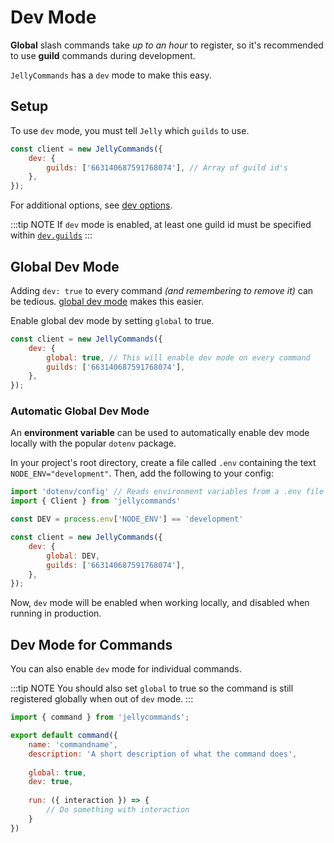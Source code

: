 # Dev Mode

**Global** slash commands take *up to an hour* to register, so it's recommended to use **guild** commands during development.

`JellyCommands` has a `dev` mode to make this easy.

## Setup

To use `dev` mode, you must tell `Jelly` which `guilds` to use.

```js
const client = new JellyCommands({
	dev: {
        guilds: ['663140687591768074'], // Array of guild id's
    },
});
```

For additional options, see [dev options](/api/client#dev).

:::tip NOTE
If `dev` mode is enabled, at least one guild id must be specified within [`dev.guilds`](/api/client#dev)
:::

## Global Dev Mode

Adding `dev: true` to every command *(and remembering to remove it)* can be tedious. [global dev mode](/api/client#dev-global) makes this easier.

Enable global dev mode by setting `global` to true.

```js
const client = new JellyCommands({
    dev: {
        global: true, // This will enable dev mode on every command
        guilds: ['663140687591768074'],
    },
});
```

### Automatic Global Dev Mode

An **environment variable** can be used to automatically enable dev mode locally with the popular `dotenv` package.

In your project's root directory, create a file called `.env` containing the text `NODE_ENV="development"`.  Then, add the following to your config:

```js
import 'dotenv/config' // Reads environment variables from a .env file
import { Client } from 'jellycommands'

const DEV = process.env['NODE_ENV'] == 'development'

const client = new JellyCommands({
    dev: {
        global: DEV,
        guilds: ['663140687591768074'],
    },
});
```

Now, `dev` mode will be enabled when working locally, and disabled when running in production.

## Dev Mode for Commands

<!-- You can also enable `dev` mode for individual commands. You should also set `global` to true so that when out of `dev` mode, the command is still registered globally. -->

You can also enable `dev` mode for individual commands.

:::tip NOTE
You should also set `global` to true so the command is still registered globally when out of `dev` mode.
:::

```js
import { command } from 'jellycommands';

export default command({
    name: 'commandname',
    description: 'A short description of what the command does',
    
    global: true,
    dev: true,
    
    run: ({ interaction }) => {
        // Do something with interaction
    }
})
```

